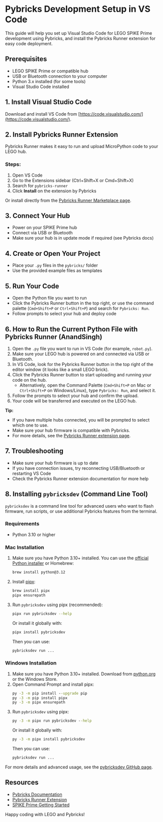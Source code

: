 # Pybricks Development Setup in VS Code

This guide will help you set up Visual Studio Code for LEGO SPIKE Prime development using Pybricks, and install the Pybricks Runner extension for easy code deployment.

## Prerequisites
- LEGO SPIKE Prime or compatible hub
- USB or Bluetooth connection to your computer
- Python 3.x installed (for some tools)
- Visual Studio Code installed

## 1. Install Visual Studio Code
Download and install VS Code from [https://code.visualstudio.com/](https://code.visualstudio.com/).

## 2. Install Pybricks Runner Extension
Pybricks Runner makes it easy to run and upload MicroPython code to your LEGO hub.

### Steps:
1. Open VS Code
2. Go to the Extensions sidebar (Ctrl+Shift+X or Cmd+Shift+X)
3. Search for `pybricks-runner`
4. Click **Install** on the extension by Pybricks

Or install directly from the [Pybricks Runner Marketplace page](https://marketplace.visualstudio.com/items?itemName=AnandSingh.pybricks-runner).

## 3. Connect Your Hub
- Power on your SPIKE Prime hub
- Connect via USB or Bluetooth
- Make sure your hub is in update mode if required (see Pybricks docs)

## 4. Create or Open Your Project
- Place your `.py` files in the `pybricks/` folder
- Use the provided example files as templates

## 5. Run Your Code
- Open the Python file you want to run
- Click the Pybricks Runner button in the top right, or use the command palette (`Cmd+Shift+P` or `Ctrl+Shift+P`) and search for `Pybricks: Run`.
- Follow prompts to select your hub and deploy code

## 6. How to Run the Current Python File with Pybricks Runner (AnandSingh)

1. Open the `.py` file you want to run in VS Code (for example, `robot.py`).
2. Make sure your LEGO hub is powered on and connected via USB or Bluetooth.
3. In VS Code, look for the Pybricks Runner button in the top right of the editor window (it looks like a small LEGO brick).
4. Click the Pybricks Runner button to start uploading and running your code on the hub.
   - Alternatively, open the Command Palette (`Cmd+Shift+P` on Mac or `Ctrl+Shift+P` on Windows/Linux), type `Pybricks: Run`, and select it.
5. Follow the prompts to select your hub and confirm the upload.
6. Your code will be transferred and executed on the LEGO hub.

**Tip:**
- If you have multiple hubs connected, you will be prompted to select which one to use.
- Make sure your hub firmware is compatible with Pybricks.
- For more details, see the [Pybricks Runner extension page](https://marketplace.visualstudio.com/items?itemName=AnandSingh.pybricks-runner).

## 7. Troubleshooting
- Make sure your hub firmware is up to date
- If you have connection issues, try reconnecting USB/Bluetooth or restarting VS Code
- Check the Pybricks Runner extension documentation for more help


## 8. Installing `pybricksdev` (Command Line Tool)

`pybricksdev` is a command line tool for advanced users who want to flash firmware, run scripts, or use additional Pybricks features from the terminal.

### Requirements
- Python 3.10 or higher

### Mac Installation
1. Make sure you have Python 3.10+ installed. You can use the [official Python installer](https://www.python.org/downloads/) or Homebrew:
   ```sh
   brew install python@3.12
   ```
2. Install [pipx](https://pipxproject.github.io/pipx/):
   ```sh
   brew install pipx
   pipx ensurepath
   ```
3. Run `pybricksdev` using pipx (recommended):
   ```sh
   pipx run pybricksdev --help
   ```
   Or install it globally with:
   ```sh
   pipx install pybricksdev
   ```
   Then you can use:
   ```sh
   pybricksdev run ...
   ```

### Windows Installation
1. Make sure you have Python 3.10+ installed. Download from [python.org](https://www.python.org/downloads/) or the Windows Store.
2. Open Command Prompt and install pipx:
   ```bat
   py -3 -m pip install --upgrade pip
   py -3 -m pip install pipx
   py -3 -m pipx ensurepath
   ```
3. Run `pybricksdev` using pipx:
   ```bat
   py -3 -m pipx run pybricksdev --help
   ```
   Or install it globally with:
   ```bat
   py -3 -m pipx install pybricksdev
   ```
   Then you can use:
   ```bat
   pybricksdev run ...
   ```

For more details and advanced usage, see the [pybricksdev GitHub page](https://github.com/pybricks/pybricksdev).

## Resources
- [Pybricks Documentation](https://docs.pybricks.com/)
- [Pybricks Runner Extension](https://marketplace.visualstudio.com/items?itemName=AnandSingh.pybricks-runner)
- [SPIKE Prime Getting Started](https://docs.pybricks.com/projects/spikeprime/en/latest/)

Happy coding with LEGO and Pybricks!